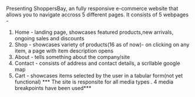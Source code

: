 Presenting ShoppersBay, an fully responsive e-commerce website that allows you to navigate accross 5 different pages. It consists of 5 webpages - 
1. Home - landing page, showcases featured products,new arrivals, ongoing sales and discounts
2. Shop - showcases variety of products(16 as of now)- on clicking on any item, a page with item description opens
3. About - tells something about the company/site
4. Contact - consists of address and contact details, a scrllable google map
5. Cart - showcases items selected by the user in a tabular form(not yet functional)
*** The site is responsite for all media types . 4 media breakpoints have been used***
